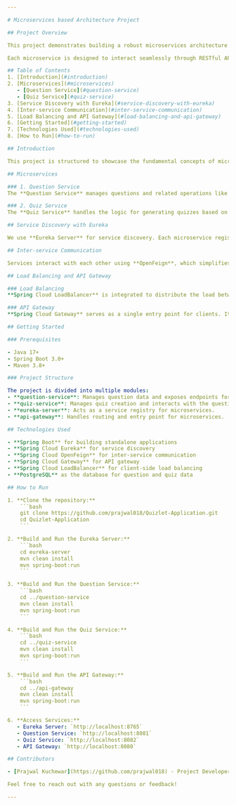 ```yaml
---

# Microservices based Architecture Project

## Project Overview

This project demonstrates building a robust microservices architecture using Spring Boot. It includes multiple microservices for handling different functionalities such as a **Question Service** and a **Quiz Service**, with service discovery, API gateway, and load balancing mechanisms implemented using Eureka and Spring Cloud tools.

Each microservice is designed to interact seamlessly through RESTful APIs and Feign Clients, making the system scalable and maintainable.

## Table of Contents
1. [Introduction](#introduction)
2. [Microservices](#microservices)
   - [Question Service](#question-service)
   - [Quiz Service](#quiz-service)
3. [Service Discovery with Eureka](#service-discovery-with-eureka)
4. [Inter-service Communication](#inter-service-communication)
5. [Load Balancing and API Gateway](#load-balancing-and-api-gateway)
6. [Getting Started](#getting-started)
7. [Technologies Used](#technologies-used)
8. [How to Run](#how-to-run)

## Introduction

This project is structured to showcase the fundamental concepts of microservices development using Spring Boot and Spring Cloud. Each service is developed and deployed independently but can communicate with other services within the ecosystem. We will explore various concepts such as service discovery, load balancing, API gateway, and inter-service communication.

## Microservices

### 1. Question Service
The **Question Service** manages questions and related operations like adding, updating, and retrieving questions. This service acts as the primary database for the questions used in quizzes.

### 2. Quiz Service
The **Quiz Service** handles the logic for generating quizzes based on categories and retrieving the quiz data for user interactions. It communicates with the Question Service to fetch question data.

## Service Discovery with Eureka

We use **Eureka Server** for service discovery. Each microservice registers itself to the Eureka server, which maintains a registry of all active services. This enables efficient communication between services and supports dynamic scaling.

## Inter-service Communication

Services interact with each other using **OpenFeign**, which simplifies HTTP-based communication. The **Quiz Service** uses Feign to make REST calls to the **Question Service** for fetching the required data.

## Load Balancing and API Gateway

### Load Balancing
**Spring Cloud LoadBalancer** is integrated to distribute the load between instances of the Question and Quiz services. This helps achieve fault tolerance and efficient resource utilization.

### API Gateway
**Spring Cloud Gateway** serves as a single entry point for clients. It routes requests to the appropriate microservice based on the defined rules and handles cross-cutting concerns such as authentication, logging, and rate limiting.

## Getting Started

### Prerequisites

- Java 17+
- Spring Boot 3.0+
- Maven 3.8+

### Project Structure

The project is divided into multiple modules:
- **question-service**: Manages question data and exposes endpoints for CRUD operations.
- **quiz-service**: Manages quiz creation and interacts with the question service.
- **eureka-server**: Acts as a service registry for microservices.
- **api-gateway**: Handles routing and entry point for microservices.

## Technologies Used

- **Spring Boot** for building standalone applications
- **Spring Cloud Eureka** for service discovery
- **Spring Cloud OpenFeign** for inter-service communication
- **Spring Cloud Gateway** for API gateway
- **Spring Cloud LoadBalancer** for client-side load balancing
- **PostgreSQL** as the database for question and quiz data

## How to Run

1. **Clone the repository:**
    ```bash
    git clone https://github.com/prajwal018/Quizlet-Application.git
    cd Quizlet-Application
    ```

2. **Build and Run the Eureka Server:**
    ```bash
    cd eureka-server
    mvn clean install
    mvn spring-boot:run
    ```

3. **Build and Run the Question Service:**
    ```bash
    cd ../question-service
    mvn clean install
    mvn spring-boot:run
    ```

4. **Build and Run the Quiz Service:**
    ```bash
    cd ../quiz-service
    mvn clean install
    mvn spring-boot:run
    ```

5. **Build and Run the API Gateway:**
    ```bash
    cd ../api-gateway
    mvn clean install
    mvn spring-boot:run
    ```

6. **Access Services:**
   - Eureka Server: `http://localhost:8765`
   - Question Service: `http://localhost:8081`
   - Quiz Service: `http://localhost:8082`
   - API Gateway: `http://localhost:8080`

## Contributors

- [Prajwal Kuchewar](https://github.com/prajwal018) - Project Developer and Architect

Feel free to reach out with any questions or feedback!

---
```

